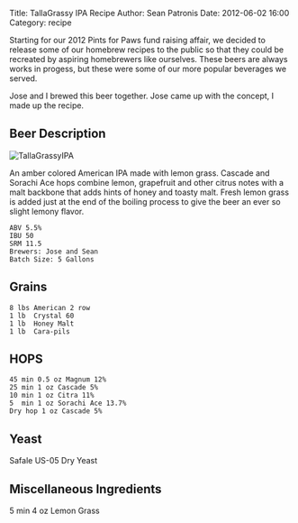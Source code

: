 Title: TallaGrassy IPA Recipe
Author: Sean Patronis
Date: 2012-06-02 16:00
Category: recipe


Starting for our 2012 Pints for Paws fund raising affair, we decided to release some of our homebrew recipes to the public so that they could be recreated by aspiring homebrewers like ourselves.  These beers are always works in progess, but these were some of our more popular beverages we served.  

Jose and I brewed this beer together.  Jose came up with the concept, I made up the recipe.

## Beer Description

![TallaGrassyIPA](http://pintsforpaws.org/files/4613/3796/5642/TallaGrassyIPA.png)

An amber colored American IPA made with lemon grass. Cascade and Sorachi Ace hops combine lemon, grapefruit and other citrus notes with a malt backbone that adds hints of honey and toasty malt. Fresh lemon grass is added just at the end of the boiling process to give the beer an ever so slight lemony flavor.

    ABV 5.5%
    IBU 50
    SRM 11.5
    Brewers: Jose and Sean
    Batch Size: 5 Gallons

## Grains
    8 lbs American 2 row
    1 lb  Crystal 60
    1 lb  Honey Malt
    1 lb  Cara-pils

## HOPS
    45 min 0.5 oz Magnum 12%
    25 min 1 oz Cascade 5%
    10 min 1 oz Citra 11%
    5  min 1 oz Sorachi Ace 13.7%
    Dry hop 1 oz Cascade 5%

## Yeast
Safale US-05 Dry Yeast 

## Miscellaneous Ingredients 
5 min 4 oz Lemon Grass



